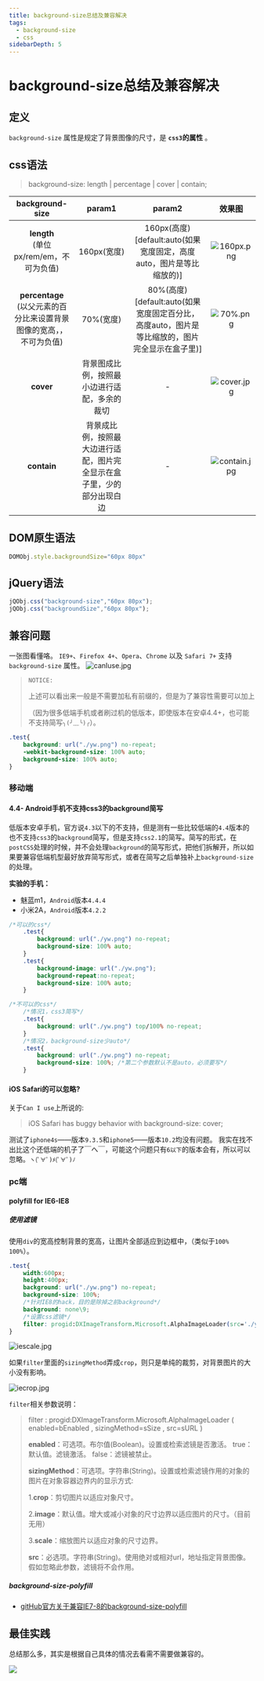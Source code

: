 ```yaml
---
title: background-size总结及兼容解决
tags: 
  - background-size
  - css
sidebarDepth: 5
---
```

# background-size总结及兼容解决

## 定义
`background-size` 属性是规定了背景图像的尺寸，是 **`css3`的属性** 。

## css语法
> background-size: length | percentage | cover | contain;
> 


background-size | param1 | param2 | 效果图 |
:---:|:---:|:---:|:---:|
**length**<br/>(单位px/rem/em，不可为负值) | 160px(宽度) | 160px(高度)<br/>[default:auto(如果宽度固定，高度auto，图片是等比缩放的)] | ![160px.png](https://p3-juejin.byteimg.com/tos-cn-i-k3u1fbpfcp/ea608b7876bf45909bcea183c1ed38f9~tplv-k3u1fbpfcp-zoom-1.image)
**percentage**<br/>(以父元素的百分比来设置背景图像的宽高，，不可为负值) | 70%(宽度) | 80%(高度)<br/>[default:auto(如果宽度固定百分比，高度auto，图片是等比缩放的，图片完全显示在盒子里)] | ![70%.png](https://p3-juejin.byteimg.com/tos-cn-i-k3u1fbpfcp/3cd06a9959984576af315dc014fb41d6~tplv-k3u1fbpfcp-zoom-1.image)
**cover** | 背景图成比例，按照最小边进行适配，多余的裁切 | -  |![cover.jpg](https://p3-juejin.byteimg.com/tos-cn-i-k3u1fbpfcp/00dfbcbdbaa0494fa84846177cb719c1~tplv-k3u1fbpfcp-zoom-1.image)
**contain** | 背景成比例，按照最大边进行适配，图片完全显示在盒子里，少的部分出现白边 | -  |![contain.jpg](https://p3-juejin.byteimg.com/tos-cn-i-k3u1fbpfcp/16c59b15abe142589f7c969bbdd7fdab~tplv-k3u1fbpfcp-zoom-1.image)


## DOM原生语法
```js
DOMObj.style.backgroundSize="60px 80px"
```

## jQuery语法
```js
jQObj.css("background-size","60px 80px");
jQObj.css("backgroundSize","60px 80px");
```
## 兼容问题
一张图看懂咯。
`IE9+`、`Firefox 4+`、`Opera`、`Chrome` 以及 `Safari 7+` 支持 `background-size` 属性。
![canIuse.jpg](https://p3-juejin.byteimg.com/tos-cn-i-k3u1fbpfcp/80a395b5dde3498285a83966a0cdbea0~tplv-k3u1fbpfcp-zoom-1.image)

> `NOTICE:`
> 
> 上述可以看出来一般是不需要加私有前缀的，但是为了兼容性需要可以加上
>
>（因为很多低端手机或者刷过机的低版本，即使版本在安卓4.4+，也可能不支持简写`╮(╯﹏╰)╭`）。

```css
.test{
    background: url("./yw.png") no-repeat;
    -webkit-background-size: 100% auto;
    background-size: 100% auto;
}
```

### 移动端
#### 4.4- Android手机不支持css3的background简写
低版本安卓手机，官方说`4.3`以下的不支持，但是测有一些比较低端的`4.4`版本的也不支持`css3`的`background`简写，但是支持`css2.1`的简写。简写的形式，在`postCSS`处理的时候，并不会处理`background`的简写形式，把他们拆解开，所以如果要兼容低端机型最好放弃简写形式，或者在简写之后单独补上`background-size`的处理。

**实验的手机：**
- 魅蓝m1，`Android`版本`4.4.4`
- 小米2A，`Android`版本`4.2.2`

```css
/*可以的css*/
    .test{
        background: url("./yw.png") no-repeat;
        background-size: 100% auto;
    }
    .test{
        background-image: url("./yw.png");
        background-repeat:no-repeat;
        background-size: 100% auto;
    }

/*不可以的css*/
    /*情况1，css3简写*/
    .test{
        background: url("./yw.png") top/100% no-repeat;
    }
    /*情况2，background-size少auto*/
    .test{
        background: url("./yw.png") no-repeat;
        background-size: 100%; /*第二个参数默认不是auto，必须要写*/
    }
```
#### iOS Safari的可以忽略?
关于`Can I use`上所说的:

>iOS Safari has buggy behavior with background-size: cover;

测试了`iphone4s`——版本`9.3.5`和`iphone5`——版本`10.2`均没有问题。
我实在找不出比这个还低端的机子了￣へ￣，可能这个问题只有`6以下`的版本会有，所以可以忽略。`ヽ(ﾟ∀ﾟ)ﾒ(ﾟ∀ﾟ)ﾉ `

### pc端

#### polyfill for IE6-IE8
##### 使用滤镜
使用`div`的宽高控制背景的宽高，让图片全部适应到边框中，（类似于`100% 100%`）。
```css
.test{
    width:600px; 
    height:400px;
    background: url("./yw.png") no-repeat;
    background-size: 100%;
    /*针对IE8的hack，目的是除掉之前background*/
    background: none\9;
    /*设置css滤镜*/
    filter: progid:DXImageTransform.Microsoft.AlphaImageLoader(src='./yw.png', sizingMethod='scale');
}
```
![iescale.jpg](https://p3-juejin.byteimg.com/tos-cn-i-k3u1fbpfcp/ac83958da78f4460909791c39f23ab4e~tplv-k3u1fbpfcp-zoom-1.image)


如果`filter`里面的`sizingMethod`弄成`crop`，则只是单纯的裁剪，对背景图片的大小没有影响。

![iecrop.jpg](https://p3-juejin.byteimg.com/tos-cn-i-k3u1fbpfcp/a36690b7431f4d9da2bbfc36abb33627~tplv-k3u1fbpfcp-zoom-1.image)


`filter`相关参数说明：
>filter : progid:DXImageTransform.Microsoft.AlphaImageLoader ( enabled=bEnabled , sizingMethod=sSize , src=sURL )
>
>**enabled**：可选项。布尔值(Boolean)。设置或检索滤镜是否激活。 true：默认值。滤镜激活。 false：滤镜被禁止。
>
>**sizingMethod**：可选项。字符串(String)。设置或检索滤镜作用的对象的图片在对象容器边界内的显示方式:
>
>   1.**crop**：剪切图片以适应对象尺寸。
>
>   2.**image**：默认值。增大或减小对象的尺寸边界以适应图片的尺寸。（目前无用）
>
>   3.**scale**：缩放图片以适应对象的尺寸边界。
>
>**src**：必选项。字符串(String)。使用绝对或相对url，地址指定背景图像。假如忽略此参数，滤镜将不会作用。

##### background-size-polyfill
- [gitHub官方关于兼容IE7-8的background-size-polyfill](https://github.com/louisremi/background-size-polyfill)

## 最佳实践
总结那么多，其实是根据自己具体的情况去看需不需要做兼容的。

![](https://p1-juejin.byteimg.com/tos-cn-i-k3u1fbpfcp/3690b927483e4ce693f1aa6b8e8d832d~tplv-k3u1fbpfcp-watermark.image)
